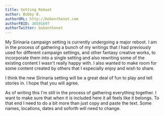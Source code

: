 ```yaml
---
title: Setting Reboot
author: Bobby B.
authorURL: http://bobonthenet.com
authorFBID: 38501697
authorTwitter: bobonthenet
---
```


My Sirinaria campaign setting is currently undergoing a major reboot. I am in the process of gathering a bunch of my writings that I had previously used for different campaign settings, and other fantasy creative works, to incorporate them into a single setting and also rewriting some of the existing content I wasn't really happy with. I also wanted to make room for some content created by others that I especially enjoy and wish to share.

I think the new Sirinaria setting will be a great deal of fun to play and tell stories in. I hope that you will agree.

As of writing this I'm still in the process of gathering everything together. I want to make sure that when it is included here it all feels like it belongs. To that end I need to do a bit more than just copy and paste the text. Some names, locations, dates and soforth will need to change.